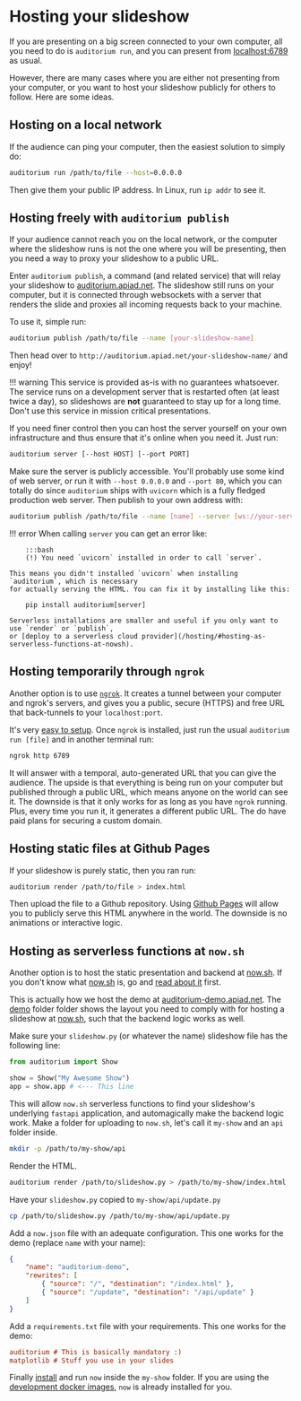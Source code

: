# Hosting your slideshow

If you are presenting on a big screen connected to your own computer, all you need to do is
`auditorium run`, and you can present from [localhost:6789](http://localhost:6789) as usual.

However, there are many cases where you are either not presenting from your computer, or you want
to host your slideshow publicly for others to follow. Here are some ideas.

## Hosting on a local network

If the audience can ping your computer, then the easiest solution to
simply do:

```bash
auditorium run /path/to/file --host=0.0.0.0
```
Then give them your public IP address. In Linux, run `ip addr` to see it.

## Hosting freely with `auditorium publish`

If your audience cannot reach you on the local network, or the computer
where the slideshow runs is not the one where you will be presenting, then
you need a way to proxy your slideshow to a public URL.

Enter `auditorium publish`, a command (and related service) that will relay
your slideshow to [auditorium.apiad.net](http://auditorium.apiad.net).
The slideshow still runs on your computer, but it is connected through websockets
with a server that renders the slide and proxies all incoming requests back to your machine.

To use it, simple run:

```bash
auditorium publish /path/to/file --name [your-slideshow-name]
```

Then head over to `http://auditorium.apiad.net/your-slideshow-name/` and enjoy!

!!! warning
    This service is provided as-is with no guarantees whatsoever. The service runs
    on a development server that is restarted often (at least twice a day), so slideshows are **not** guaranteed to stay
    up for a long time. Don't use this service in mission critical presentations.

If you need finer control then you can host the server yourself on your own infrastructure
and thus ensure that it's online when you need it. Just run:

```bash
auditorium server [--host HOST] [--port PORT]
```

Make sure the server is publicly accessible. You'll probably use some kind of web server,
or run it with `--host 0.0.0.0` and `--port 80`, which you can totally do since `auditorium` ships
with `uvicorn` which is a fully fledged production web server.
Then publish to your own address with:

```bash
auditorium publish /path/to/file --name [name] --server [ws://your-server:port] # or wss://
```

!!! error
    When calling `server` you can get an error like:

        :::bash
        (!) You need `uvicorn` installed in order to call `server`.

    This means you didn't installed `uvicorn` when installing `auditorium`, which is necessary
    for actually serving the HTML. You can fix it by installing like this:

        pip install auditorium[server]

    Serverless installations are smaller and useful if you only want to use `render` or `publish`,
    or [deploy to a serverless cloud provider](/hosting/#hosting-as-serverless-functions-at-nowsh).


## Hosting temporarily through `ngrok`

Another option is to use [`ngrok`](https://ngrok.com/).
It creates a tunnel between your computer and ngrok's servers, and gives you a public, secure (HTTPS)
and free URL that back-tunnels to your `localhost:port`.

It's very [easy to setup](https://ngrok.com/docs). Once `ngrok` is installed, just run the
usual `auditorium run [file]` and in another terminal run:

```bash
ngrok http 6789
```

It will answer with a temporal, auto-generated URL that you can give the audience.
The upside is that everything is being run on your computer but published through a public
URL, which means anyone on the world can see it.
The downside is that it only works for as long as you have `ngrok` running.
Plus, every time you run it, it generates a different public URL.
The do have paid plans for securing a custom domain.

## Hosting static files at Github Pages

If your slideshow is purely static, then you ran run:

```bash
auditorium render /path/to/file > index.html
```

Then upload the file to a Github repository.
Using [Github Pages](https://pages.github.com/) will allow you to
publicly serve this HTML anywhere in the world.
The downside is no animations or interactive logic.

## Hosting as serverless functions at `now.sh`

Another option is to host the static presentation and backend at [now.sh](https://now.sh).
If you don't know what [now.sh](https://now.sh) is, go and [read about it](https://zeit.co/docs) first.

This is actually how we host the demo at [auditorium-demo.apiad.net](https://auditorium-demo.apiad.net).
The [demo](https://github.com/apiad/auditorium/tree/master/demo) folder folder shows the layout you need to comply with for hosting a slideshow at [now.sh](https://now.sh), such that the backend logic works as well.

Make sure your `slideshow.py` (or whatever the name) slideshow file has the following line:

```python
from auditorium import Show

show = Show("My Awesome Show")
app = show.app # <--- This line
```

This will allow `now.sh` serverless functions to find your slideshow's underlying `fastapi` application, and automagically make the backend logic work. Make a folder for uploading to `now.sh`, let's call it `my-show` and an `api` folder inside.

```bash
mkdir -p /path/to/my-show/api
```

Render the HTML.

```bash
auditorium render /path/to/slideshow.py > /path/to/my-show/index.html
```

Have your `slideshow.py` copied to `my-show/api/update.py`

```bash
cp /path/to/slideshow.py /path/to/my-show/api/update.py
```

Add a `now.json` file with an adequate configuration. This one works for the demo (replace `name` with your name):

```json
{
    "name": "auditorium-demo",
    "rewrites": [
        { "source": "/", "destination": "/index.html" },
        { "source": "/update", "destination": "/api/update" }
    ]
}
```

Add a `requirements.txt` file with your requirements. This one works for the demo:

```ini
auditorium # This is basically mandatory :)
matplotlib # Stuff you use in your slides
```

Finally [install](https://zeit.co/docs#install-now-cli) and run `now` inside the `my-show` folder. If you are using the [development docker images](https://hub.docker.com/r/auditorium/auditorium-dev), `now` is already installed for you.
